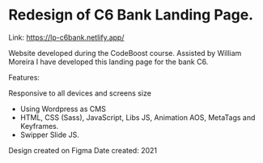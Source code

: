 # Redesign of C6 Bank Landing Page. 

Link: https://lp-c6bank.netlify.app/

Website developed during the CodeBoost course. Assisted by William Moreira I have developed this landing page for the bank C6.

Features:

Responsive to all devices and screens size
- Using Wordpress as CMS
- HTML, CSS (Sass), JavaScript, Libs JS, Animation AOS, MetaTags and Keyframes.
- Swipper Slide JS.

Design created on Figma
Date created: 2021
